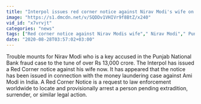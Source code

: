 ```yaml
---
title: "Interpol issues red corner notice against Nirav Modi's wife on ED's request Oneindia News"
image: "https://s1.dmcdn.net/v/SQDDv1VHIVr9f8BtZ/x240"
vid_id: "x7vrvjt"
categories: "news"
tags: ["Red corner notice against Nirav Modis wife"," Nirav Modi"," Punjab National Bank fraud case"]
date: "2020-08-28T03:57:02+03:00"
---
```

Trouble mounts for Nirav Modi who is a key accused in the Punjab National Bank fraud case to the tune of over Rs 13,000 crore. The  Interpol has issued a Red Corner notice against his wife now. It has appeared that the notice has been issued in connection with the money laundering case against Ami Modi in India. A Red Corner Notice is a request to law enforcement worldwide to locate and provisionally arrest a person pending extradition, surrender, or similar legal action.
